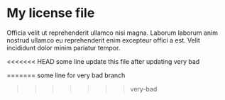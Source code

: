 # My license file
Officia velit ut reprehenderit ullamco nisi magna.  Laborum laborum anim nostrud ullamco eu  reprehenderit enim excepteur offici a est. Velit incididunt dolor minim  pariatur tempor.



<<<<<<< HEAD
some line update this file after updating very bad

=======
some line for very bad branch
>>>>>>> very-bad
